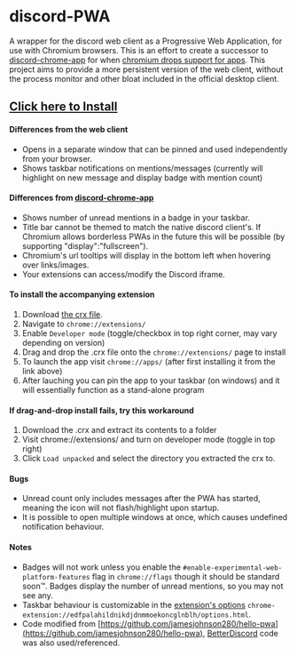 # discord-PWA
A wrapper for the discord web client as a Progressive Web Application, for use with Chromium browsers. This is an effort to create a successor to [discord-chrome-app](https://github.com/NeverDecaf/discord-chrome-app) for when [chromium drops support for apps](https://blog.chromium.org/2020/01/moving-forward-from-chrome-apps.html). This project aims to provide a more persistent version of the web client, without the process monitor and other bloat included in the official desktop client.
## [Click here to Install](https://neverdecaf.github.io/discord-PWA/)
#### Differences from the web client
- Opens in a separate window that can be pinned and used independently from your browser.
- Shows taskbar notifications on mentions/messages (currently will highlight on new message and display badge with mention count)
#### Differences from [discord-chrome-app](https://github.com/NeverDecaf/discord-chrome-app)
- Shows number of unread mentions in a badge in your taskbar.
- Title bar cannot be themed to match the native discord client's. If Chromium allows borderless PWAs in the future this will be possible (by supporting "display":"fullscreen").
- Chromium's url tooltips will display in the bottom left when hovering over links/images.
- Your extensions can access/modify the Discord iframe.
#### To install the accompanying extension
1. Download [the crx file](https://neverdecaf.github.io/discord-PWA/Discord-PWA-Bypass.crx).
2. Navigate to `chrome://extensions/`
3. Enable `Developer mode` (toggle/checkbox in top right corner, may vary depending on version)
4. Drag and drop the .crx file onto the `chrome://extensions/` page to install
5. To launch the app visit `chrome://apps/` (after first installing it from the link above)
6. After lauching you can pin the app to your taskbar (on windows) and it will essentially function as a stand-alone program
#### If drag-and-drop install fails, try this workaround
1. Download the .crx and extract its contents to a folder
2. Visit chrome://extensions/ and turn on developer mode (toggle in top right)
3. Click `Load unpacked` and select the directory you extracted the crx to.
#### Bugs
- Unread count only includes messages after the PWA has started, meaning the icon will not flash/highlight upon startup.
- It is possible to open multiple windows at once, which causes undefined notification behaviour.
#### Notes
- Badges will not work unless you enable the `#enable-experimental-web-platform-features` flag in `chrome://flags` though it should be standard soon™. Badges display the number of unread mentions, so you may not see any.
- Taskbar behaviour is customizable in the [extension's options](chrome-extension://edfpalahildnikdjdnmmoekoncglnblh/options.html) `chrome-extension://edfpalahildnikdjdnmmoekoncglnblh/options.html`.
- Code modified from [https://github.com/jamesjohnson280/hello-pwa](https://github.com/jamesjohnson280/hello-pwa), [BetterDiscord](https://github.com/rauenzi/BetterDiscordApp) code was also used/referenced.
